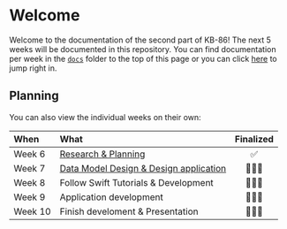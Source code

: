 # Welcome

Welcome to the documentation of the second part of KB-86! The next 5 weeks will be documented in this repository. You can find documentation per week in the [`docs`]() folder to the top of this page or you can click [here](https://github.com/mwdossantos/kb-86/blob/master/docs/week-6-research-and-planning.md) to jump right in.

## Planning

You can also view the individual weeks on their own:

|When|What|Finalized|
|:---|:---|:---:|
|Week 6|[Research & Planning](https://github.com/mwdossantos/kb-86/blob/master/docs/week-6-research-and-planning.md)|✅|
|Week 7|[Data Model Design & Design application](https://github.com/mwdossantos/kb-86/blob/master/docs/week-7-data-model-design-and-design-application.md)|🧑🏻‍💻|
|Week 8|Follow Swift Tutorials & Development|🧑🏻‍💻|
|Week 9|Application development |🧑🏻‍💻|
|Week 10|Finish develoment & Presentation|🧑🏻‍💻|
